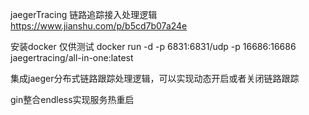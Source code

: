 jaegerTracing 链路追踪接入处理逻辑
https://www.jianshu.com/p/b5cd7b07a24e

安装docker 仅供测试
docker run -d -p 6831:6831/udp -p 16686:16686 jaegertracing/all-in-one:latest

集成jaeger分布式链路跟踪处理逻辑，可以实现动态开启或者关闭链路跟踪

gin整合endless实现服务热重启
